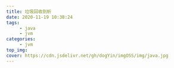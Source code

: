 ```yaml
---
title: 垃圾回收剖析
date: 2020-11-19 10:38:24
tags:
     - java
     - jvm
categories:
     - jvm
top_img:
cover: https://cdn.jsdelivr.net/gh/dogYin/imgOSS/img/java.jpg
---
```

